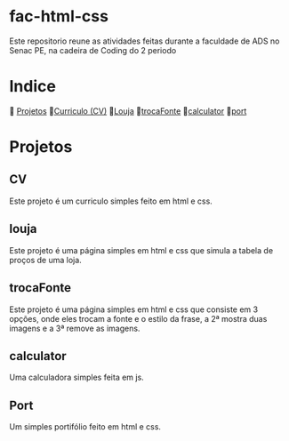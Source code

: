 # fac-html-css
Este repositorio reune as atividades feitas durante a faculdade de ADS no Senac PE, na cadeira de Coding do 2 periodo

# Indice
🔷 [Projetos](#projetos)
  🔹[Curriculo (CV)](#cv)
  🔹[Louja](#louja)
  🔹[trocaFonte](#trocafonte)
  🔹[calculator](#calculator)
  🔹[port](#port)


# Projetos
## CV
Este projeto é um curriculo simples feito em html e css.

## louja
Este projeto é uma página simples em html e css que simula a tabela de proços de uma loja.

## trocaFonte
Este projeto é uma página simples em html e css que consiste em 3 opções, onde eles trocam a fonte e o estilo da frase, a 2ª mostra duas imagens e a 3ª remove as imagens.

## calculator
Uma calculadora simples feita em js.

## Port
Um simples portifólio feito em html e css.
